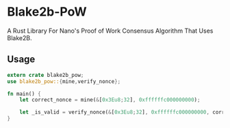 # Blake2b-PoW

A Rust Library For Nano's Proof of Work Consensus Algorithm That Uses Blake2B.

## Usage

```rust
extern crate blake2b_pow;
use blake2b_pow::{mine,verify_nonce};

fn main() {
    let correct_nonce = mine(&[0x3Eu8;32], 0xffffffc000000000);

    let _is_valid = verify_nonce(&[0x3Eu8;32], 0xffffffc000000000, correct_nonce);
}
```
